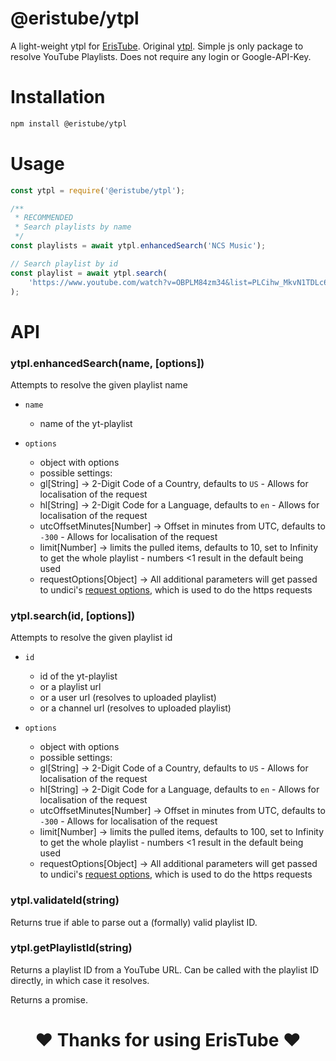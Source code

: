 # @eristube/ytpl

A light-weight ytpl for [ErisTube](https://github.com/ErisTube). Original [ytpl](https://www.npmjs.com/package/ytpl).
Simple js only package to resolve YouTube Playlists.
Does not require any login or Google-API-Key.

# Installation

```bash
npm install @eristube/ytpl
```

# Usage

```js
const ytpl = require('@eristube/ytpl');

/**
 * RECOMMENDED
 * Search playlists by name
 */
const playlists = await ytpl.enhancedSearch('NCS Music');

// Search playlist by id
const playlist = await ytpl.search(
	'https://www.youtube.com/watch?v=OBPLM84zm34&list=PLCihw_MkvN1TDLc6cH3xaSCZXIPCUTg6I'
);
```

# API

### ytpl.enhancedSearch(name, [options])

Attempts to resolve the given playlist name

- `name`
  - name of the yt-playlist
- `options`

  - object with options
  - possible settings:
  - gl[String] -> 2-Digit Code of a Country, defaults to `US` - Allows for localisation of the request
  - hl[String] -> 2-Digit Code for a Language, defaults to `en` - Allows for localisation of the request
  - utcOffsetMinutes[Number] -> Offset in minutes from UTC, defaults to `-300` - Allows for localisation of the request
  - limit[Number] -> limits the pulled items, defaults to 10, set to Infinity to get the whole playlist - numbers <1 result in the default being used
  - requestOptions[Object] -> All additional parameters will get passed to undici's [request options](https://github.com/nodejs/undici#undicirequesturl-options-promise), which is used to do the https requests

### ytpl.search(id, [options])

Attempts to resolve the given playlist id

- `id`
  - id of the yt-playlist
  - or a playlist url
  - or a user url (resolves to uploaded playlist)
  - or a channel url (resolves to uploaded playlist)
- `options`

  - object with options
  - possible settings:
  - gl[String] -> 2-Digit Code of a Country, defaults to `US` - Allows for localisation of the request
  - hl[String] -> 2-Digit Code for a Language, defaults to `en` - Allows for localisation of the request
  - utcOffsetMinutes[Number] -> Offset in minutes from UTC, defaults to `-300` - Allows for localisation of the request
  - limit[Number] -> limits the pulled items, defaults to 100, set to Infinity to get the whole playlist - numbers <1 result in the default being used
  - requestOptions[Object] -> All additional parameters will get passed to undici's [request options](https://github.com/nodejs/undici#undicirequesturl-options-promise), which is used to do the https requests

### ytpl.validateId(string)

Returns true if able to parse out a (formally) valid playlist ID.

### ytpl.getPlaylistId(string)

Returns a playlist ID from a YouTube URL. Can be called with the playlist ID directly, in which case it resolves.

Returns a promise.

<center><h1>♥ Thanks for using ErisTube ♥</h1></center>
